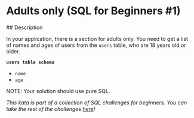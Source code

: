 # Adults only (SQL for Beginners #1)

## Description

In your application, there is a section for adults only. You need to get a list of names and ages of users from the `users` table, who are 18 years old or older.

**`users table schema`**

* `name`
* `age`

NOTE: Your solution should use pure SQL.

_This kata is part of a collection of SQL challenges for beginners. You can take the rest of the challenges [here](https://www.codewars.com/collections/sql-for-beginners)!_
